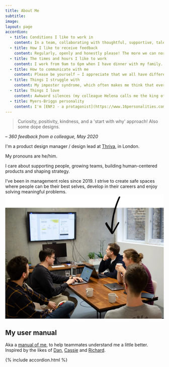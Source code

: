```yaml
---
title: About Me
subtitle: 
image: 
layout: page
accordion: 
  - title: Conditions I like to work in
    content: In a team, collaborating with thoughtful, supportive, talented people. I like working remotely, but also get a buzz from the office environment and in-person coffees a few days every month. I like to be positive I've been told I'm always smiling at work – although I'm sure that's not true, and it's helpful to me to be honest if I'm feeling down. 
  - title: How I like to receive feedback
    content: Regularly, openly and honestly please! The more we can normalise this the better. I find the [COIN framework](https://www.mindtools.com/pages/article/COIN.htm) helpful.
  - title: The times and hours I like to work
    content: I work from 9am to 6pm when I have dinner with my family. All work devices etc are off beyond these times. I encourage others to do the same and I think leadership has an example to set, to help people achieve a good work-life balance and not burn out.
  - title: How to communicate with me
    content: Please be yourself – I appreciate that we all have different communication styles. But I'm also a sucker for a polite 'how are you?', please, thank you and light-hearted emojis. Slack's fine for simple, short messages, but for anything deeper or complicated I much prefer to hop on Zoom. I may prefer to have a night's sleep before responding to something tricky. 
  - title: Things I struggle with
    content: My imposter syndrome, which often makes me think that everyone else knows better. I can get defensive during disagreements (did you know that's [hard-wired into our human brains?](https://podcasts.apple.com/gb/podcast/conflicted-is-there-a-route-to-better-disagreement-at-work/id1190000968?i=1000507995326)), but much less so than I used to.
  - title: Things I love
    content: Awkward silences (my colleague Helena calls me the king of awkward silences) – I think they're such a helpful way to get other people to speak, particularly quieter members of a group. I also love other teammates contributing to the design process, whatever their role. And dad jokes.
  - title: Myers-Briggs personality
    content: I'm [ENFJ - a protagonist](https://www.16personalities.com/enfj-personality), although I reckon I'm on the border of extrovert and introvert (and Myers-Briggs is unreliable at best...) 
---
```


> Curiosity, positivity, kindness, and a 'start with why' approach! Also some dope designs.

– *360 feedback from a colleague, May 2020*

I'm a product design manager / design lead at [Thriva](https://thriva.co/), in London. 

My pronouns are he/him. 

I care about supporting people, growing teams, building human-centered products and shaping strategy.

I’ve been in management roles since 2019. I strive to create safe spaces where people can be their best selves, develop in their careers and enjoy solving meaningful problems.
![Tom at a design crit with Farewill colleagues](/images/Farewill-design-crit-arrow.webp "Me at a design crit")

## <a name="user-manual"></a>My user manual

Aka a [manual of me](https://manualofme.co/), to help teammates understand me a little better. Inspired by the likes of [Dan](https://medium.com/@dasbarrett/a-user-manual-for-dan-d0a285874f72), [Cassie](https://medium.com/@cassierobinson/a-user-manual-for-me-d3a851fbc694) and [Richard](https://medium.com/@mcleanonline/helping-other-people-get-to-know-you-aa2dbff5c0f8).

{% include accordion.html %}
